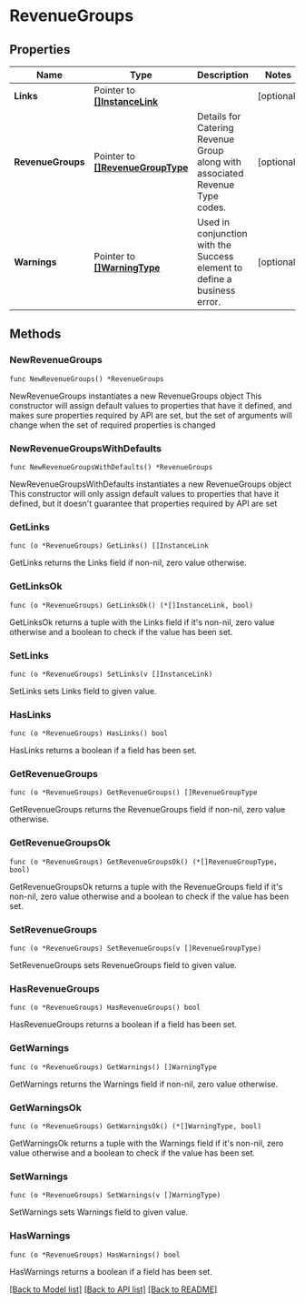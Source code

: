 # RevenueGroups

## Properties

Name | Type | Description | Notes
------------ | ------------- | ------------- | -------------
**Links** | Pointer to [**[]InstanceLink**](InstanceLink.md) |  | [optional] 
**RevenueGroups** | Pointer to [**[]RevenueGroupType**](RevenueGroupType.md) | Details for Catering Revenue Group along with associated Revenue Type codes. | [optional] 
**Warnings** | Pointer to [**[]WarningType**](WarningType.md) | Used in conjunction with the Success element to define a business error. | [optional] 

## Methods

### NewRevenueGroups

`func NewRevenueGroups() *RevenueGroups`

NewRevenueGroups instantiates a new RevenueGroups object
This constructor will assign default values to properties that have it defined,
and makes sure properties required by API are set, but the set of arguments
will change when the set of required properties is changed

### NewRevenueGroupsWithDefaults

`func NewRevenueGroupsWithDefaults() *RevenueGroups`

NewRevenueGroupsWithDefaults instantiates a new RevenueGroups object
This constructor will only assign default values to properties that have it defined,
but it doesn't guarantee that properties required by API are set

### GetLinks

`func (o *RevenueGroups) GetLinks() []InstanceLink`

GetLinks returns the Links field if non-nil, zero value otherwise.

### GetLinksOk

`func (o *RevenueGroups) GetLinksOk() (*[]InstanceLink, bool)`

GetLinksOk returns a tuple with the Links field if it's non-nil, zero value otherwise
and a boolean to check if the value has been set.

### SetLinks

`func (o *RevenueGroups) SetLinks(v []InstanceLink)`

SetLinks sets Links field to given value.

### HasLinks

`func (o *RevenueGroups) HasLinks() bool`

HasLinks returns a boolean if a field has been set.

### GetRevenueGroups

`func (o *RevenueGroups) GetRevenueGroups() []RevenueGroupType`

GetRevenueGroups returns the RevenueGroups field if non-nil, zero value otherwise.

### GetRevenueGroupsOk

`func (o *RevenueGroups) GetRevenueGroupsOk() (*[]RevenueGroupType, bool)`

GetRevenueGroupsOk returns a tuple with the RevenueGroups field if it's non-nil, zero value otherwise
and a boolean to check if the value has been set.

### SetRevenueGroups

`func (o *RevenueGroups) SetRevenueGroups(v []RevenueGroupType)`

SetRevenueGroups sets RevenueGroups field to given value.

### HasRevenueGroups

`func (o *RevenueGroups) HasRevenueGroups() bool`

HasRevenueGroups returns a boolean if a field has been set.

### GetWarnings

`func (o *RevenueGroups) GetWarnings() []WarningType`

GetWarnings returns the Warnings field if non-nil, zero value otherwise.

### GetWarningsOk

`func (o *RevenueGroups) GetWarningsOk() (*[]WarningType, bool)`

GetWarningsOk returns a tuple with the Warnings field if it's non-nil, zero value otherwise
and a boolean to check if the value has been set.

### SetWarnings

`func (o *RevenueGroups) SetWarnings(v []WarningType)`

SetWarnings sets Warnings field to given value.

### HasWarnings

`func (o *RevenueGroups) HasWarnings() bool`

HasWarnings returns a boolean if a field has been set.


[[Back to Model list]](../README.md#documentation-for-models) [[Back to API list]](../README.md#documentation-for-api-endpoints) [[Back to README]](../README.md)


